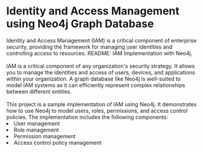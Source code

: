 <h1>Identity and Access Management using Neo4j Graph Database</h1>
Identity and Access Management (IAM) is a critical component of enterprise security, providing the framework for managing user identities and controlling access to resources. README: IAM Implementation with Neo4j.
<br><br>
IAM is a critical component of any organization's security strategy. It allows you to manage the identities and access of users, devices, and applications within your organization. A graph database like Neo4j is well-suited to model IAM systems as it can efficiently represent complex relationships between different entities.
<br><br>
This project is a sample implementation of IAM using Neo4j. It demonstrates how to use Neo4j to model users, roles, permissions, and access control policies. The implementation includes the following components:<br>

<li>User management<br>
<li>Role management<br>
<li>Permission management<br>
<li>Access control policy management<br>








